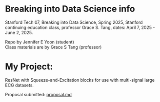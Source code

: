 # Breaking into Data Science info  
Stanford Tech 07, Breaking into Data Science, Spring 2025, Stanford continuing education class, professor Grace S. Tang, dates: April 7, 2025 - June 2, 2025.  

Repo by Jennifer E Yoon (student)  
Class materials are by Grace S Tang (professor)   

# My Project: 
ResNet with Squeeze-and-Excitation blocks for use with multi-signal large ECG datasets.

Proposal submitted: <a href="./proposal.md" >proposal.md</a> 








